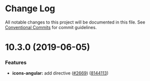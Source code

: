 # Change Log

All notable changes to this project will be documented in this file.
See [Conventional Commits](https://conventionalcommits.org) for commit guidelines.

# 10.3.0 (2019-06-05)

### Features

* **icons-angular:** add directive ([#2669](https://github.com/IBM/carbon-elements/tree/master/packages/icons-angular/issues/2669)) ([8144113](https://github.com/IBM/carbon-elements/tree/master/packages/icons-angular/commit/8144113))
